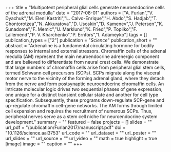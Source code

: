 +++
title = "Multipotent peripheral glial cells generate neuroendocrine cells of the adrenal medulla"
date = "2017-08-01"
authors = ["A. Furlan","V. Dyachuk","M. Eleni Kastriti","L. Calvo-Enrique","H. Abdo","S. Hadjab","T. Chontorotzea","N. Akkuratova","D. Usoskin","D. Kamenev","J. Petersen","K. Sunadome","F. Memic","U. Marklund","K. Fried","P. Topilko","F. Lallemend","P. V. Kharchenko","P. Ernfors","I. Adameyko"]
tags = []
publication_types = ["2"]
publication = "_Science_"
publication_short = ""
abstract = "Adrenaline is a fundamental circulating hormone for bodily responses to internal and external stressors. Chromaffin cells of the adrenal medulla (AM) represent the main neuroendocrine adrenergic component and are believed to differentiate from neural crest cells. We demonstrate that large numbers of chromaffin cells arise from peripheral glial stem cells, termed Schwann cell precursors (SCPs). SCPs migrate along the visceral motor nerve to the vicinity of the forming adrenal gland, where they detach from the nerve and form postsynaptic neuroendocrine chromaffin cells. An intricate molecular logic drives two sequential phases of gene expression, one unique for a distinct transient cellular state and another for cell type specification. Subsequently, these programs down-regulate SCP-gene and up-regulate chromaffin cell-gene networks. The AM forms through limited cell expansion and requires the recruitment of numerous SCPs. Thus, peripheral nerves serve as a stem cell niche for neuroendocrine system development."
summary = ""
featured = false
projects = []
slides = ""
url_pdf = "/publication/Furlan2017/manuscript.pdf"
doi = "10.1126/science.aal3753"
url_code = ""
url_dataset = ""
url_poster = ""
url_slides = ""
url_source = ""
url_video = ""
math = true
highlight = true
[image]
image = ""
caption = ""
+++

